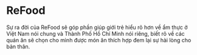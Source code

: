 # ReFood

<p>
Sự ra đời của ReFood sẽ góp phần giúp giới trẻ hiểu rõ hơn về ẩm thực ở Việt Nam nói chung và Thành Phố Hồ Chí Minh nói riêng, biết rõ về các quán ăn sẽ chọn cho mình được món ăn thích hợp đem lại sự hài lòng cho bản thân.
</p>
